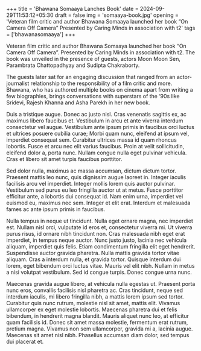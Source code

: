 +++
title = 'Bhawana Somaaya Lanches Book'
date = 2024-09-29T11:53:12+05:30
draft = false
img = 'somaaya-book.jpg'
opening = 'Veteran film critic and author Bhawana Somaaya launched her book “On Camera Off Camera” Presented by Caring Minds in association with t2'
tags = ['bhawanasomaaya']
+++

Veteran film critic and author Bhawana Somaaya launched her book “On Camera Off Camera”. Presented by Caring Minds in association with t2. The book was unveiled in the presence of guests, actors Moon Moon Sen, Parambrata Chattopadhyay and Sudipta Chakraborty.

The guests later sat for an engaging discussion that ranged from an actor-journalist relationship to the responsibility of a film critic and more. Bhawana, who has authored multiple books on cinema apart from writing a few biographies, brings conversations with superstars of the ‘90s like Sridevi, Rajesh Khanna and Asha Parekh in her new book.

Duis a tristique augue. Donec ac justo nisl. Cras venenatis sagittis ex, ac maximus libero faucibus et. Vestibulum in arcu et ante viverra interdum consectetur vel augue. Vestibulum ante ipsum primis in faucibus orci luctus et ultrices posuere cubilia curae; Morbi quam nunc, eleifend at ipsum vel, imperdiet consequat sem. Curabitur ultrices massa id quam rhoncus lobortis. Fusce et arcu nec elit varius faucibus. Proin at velit sollicitudin, eleifend dolor a, porta nunc. Nullam congue nulla eget pulvinar vehicula. Cras et libero sit amet turpis faucibus porttitor.

Sed dolor nulla, maximus ac massa accumsan, dictum dictum tortor. Praesent mattis leo nunc, quis dignissim augue laoreet in. Integer iaculis facilisis arcu vel imperdiet. Integer mollis lorem quis auctor pulvinar. Vestibulum sed purus eu leo fringilla auctor ut at metus. Fusce porttitor efficitur ante, a lobortis dui consequat id. Nam enim urna, imperdiet vel euismod eu, maximus nec sem. Integer et elit erat. Interdum et malesuada fames ac ante ipsum primis in faucibus.

Nulla tempus in neque ut tincidunt. Nulla eget ornare magna, nec imperdiet est. Nullam nisl orci, vulputate id eros et, consectetur viverra mi. Ut viverra purus risus, id ornare nibh tincidunt non. Cras malesuada nibh eget erat imperdiet, in tempus neque auctor. Nunc justo justo, lacinia nec vehicula aliquam, imperdiet quis felis. Etiam condimentum fringilla elit eget hendrerit. Suspendisse auctor gravida pharetra. Nulla mattis gravida tortor vitae aliquam. Cras a interdum nulla, et gravida tortor. Quisque interdum dui lorem, eget bibendum orci luctus vitae. Mauris vel elit nibh. Nullam in metus a nisi volutpat vestibulum. Sed id congue turpis. Donec congue urna nunc.

Maecenas gravida augue libero, at vehicula nulla egestas ut. Praesent porta nunc eros, convallis facilisis nisl pharetra ac. Cras tincidunt, neque sed interdum iaculis, mi libero fringilla nibh, a mattis lorem ipsum sed tortor. Curabitur quis nunc rutrum, molestie nisl sit amet, mattis elit. Vivamus ullamcorper ex eget molestie lobortis. Maecenas pharetra dui et felis bibendum, in hendrerit magna blandit. Mauris aliquet nunc leo, at efficitur quam facilisis id. Donec sit amet massa molestie, fermentum erat rutrum, pretium magna. Vivamus non sem ullamcorper, gravida mi a, lacinia augue. Maecenas sit amet nisl nibh. Phasellus accumsan diam dolor, sed tempus dui placerat et.
